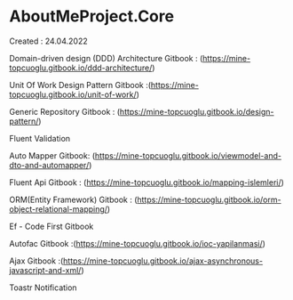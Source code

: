 # AboutMeProject.Core
Created : 24.04.2022

Domain-driven design (DDD) Architecture Gitbook : (https://mine-topcuoglu.gitbook.io/ddd-architecture/)

Unit Of  Work Design Pattern Gitbook :(https://mine-topcuoglu.gitbook.io/unit-of-work/)

Generic Repository Gitbook : (https://mine-topcuoglu.gitbook.io/design-pattern/)

Fluent Validation

Auto Mapper Gitbook: (https://mine-topcuoglu.gitbook.io/viewmodel-and-dto-and-automapper/)

Fluent Api Gitbook : (https://mine-topcuoglu.gitbook.io/mapping-islemleri/)

ORM(Entity Framework) Gitbook : (https://mine-topcuoglu.gitbook.io/orm-object-relational-mapping/)

Ef - Code First  Gitbook 

Autofac  Gitbook :(https://mine-topcuoglu.gitbook.io/ioc-yapilanmasi/)

Ajax Gitbook :(https://mine-topcuoglu.gitbook.io/ajax-asynchronous-javascript-and-xml/)

Toastr Notification 


